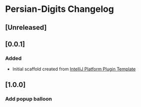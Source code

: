 <!-- Keep a Changelog guide -> https://keepachangelog.com -->

# Persian-Digits Changelog

## [Unreleased]
## [0.0.1]
### Added
- Initial scaffold created from [IntelliJ Platform Plugin Template](https://github.com/JetBrains/intellij-platform-plugin-template)
## [1.0.0]
### Add popup balloon